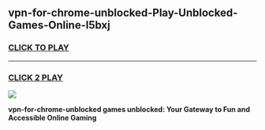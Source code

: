 
## vpn-for-chrome-unblocked-Play-Unblocked-Games-Online-l5bxj
<h3>
<a href="https://premium76.site?title=vpn-for-chrome-unblocked&ref=25A">CLICK TO PLAY</a></h3>
<hr>

<h3>
<a href="https://premium76.site?title=vpn-for-chrome-unblocked&ref=25A">CLICK 2 PLAY</a>
  
</h3>

<a href="https://premium76.site?title=vpn-for-chrome-unblocked&ref=25A"><img src="https://clearcache.store/games.png"></a>


**vpn-for-chrome-unblocked games unblocked: Your Gateway to Fun and Accessible Online Gaming**
